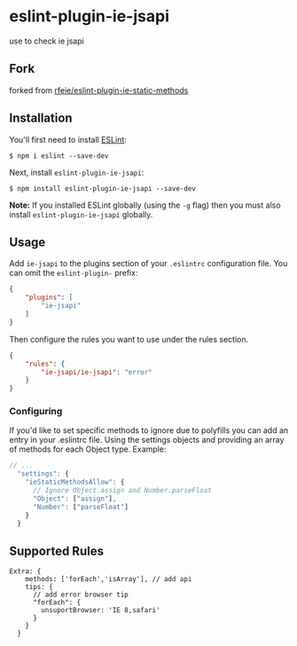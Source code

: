 # eslint-plugin-ie-jsapi

use to check ie jsapi

## Fork

forked from [rfeie/eslint-plugin-ie-static-methods](https://github.com/rfeie/eslint-plugin-ie-static-methods)

## Installation

You'll first need to install [ESLint](http://eslint.org):

```
$ npm i eslint --save-dev
```

Next, install `eslint-plugin-ie-jsapi`:

```
$ npm install eslint-plugin-ie-jsapi --save-dev
```

**Note:** If you installed ESLint globally (using the `-g` flag) then you must also install `eslint-plugin-ie-jsapi` globally.

## Usage

Add `ie-jsapi` to the plugins section of your `.eslintrc` configuration file. You can omit the `eslint-plugin-` prefix:

```json
{
    "plugins": [
        "ie-jsapi"
    ]
}
```


Then configure the rules you want to use under the rules section.

```json
{
    "rules": {
        "ie-jsapi/ie-jsapi": "error"
    }
}
```

### Configuring
If you'd like to set specific methods to ignore due to polyfills you can add an
entry in your .eslintrc file. Using the settings objects and providing an array
of methods for each Object type. Example:

```js
// ...
  "settings": {
    "ieStaticMethodsAllow": {
      // Ignore Object.assign and Number.parseFloat
      "Object": ["assign"],
      "Number": ["parseFloat"]
    }
  }
```
## Supported Rules

```
Extra: {
    methods: ['forEach','isArray'], // add api
    tips: {
      // add error browser tip
      "forEach": {
        unsuportBrowser: 'IE 8,safari'
      }
    }
  }
```





